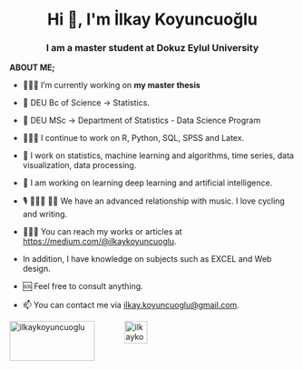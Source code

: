 <h1 align="center">Hi 👋, I'm İlkay Koyuncuoğlu</h1>
<h3 align="center">I am a master student at Dokuz Eylul University</h3>

**ABOUT ME;**

- 👩🏽‍💻 I’m currently working on **my master thesis**

- 🔭 DEU Bc of Science -> Statistics.

- 🔭 DEU MSc -> Department of Statistics - Data Science Program

- 👩🏽‍💻 I continue to work on R, Python, SQL, SPSS and Latex.

- 🤔 I work on statistics, machine learning and algorithms, time series, data visualization, data processing.

- 💬 I am working on learning deep learning and artificial intelligence.

- 🎙️ 🚴🏽‍♀️ ✍🏽 We have an advanced relationship with music. I love cycling and writing.

- 👩🏽‍🏭 You can reach my works or articles at https://medium.com/@ilkaykoyuncuoglu.

- In addition, I have knowledge on subjects such as EXCEL and Web design.

- 🆘 Feel free to consult anything.

- 📫 You can contact me via ilkay.koyuncuoglu@gmail.com.


<a style= "padding-left: 50px" href="https://ilkaykoyuncuoglu.medium.com/" target="_blank">
  <img align="left" src="https://user-images.githubusercontent.com/70684994/156036055-9f9e46ab-5a09-415a-8f70-cea5c27832a6.png" alt="ilkaykoyuncuoglu" height="70" width="150" />
</a>



<a href="https://www.linkedin.com/in/ilkay-koyuncuoglu-60b491105/" target="_blank">
  <img align="center" src="https://raw.githubusercontent.com/rahuldkjain/github-profile-readme-generator/master/src/images/icons/Social/linked-in-alt.svg" alt="ilkaykoyuncuoglu" height="40" width="40" />
</a>



